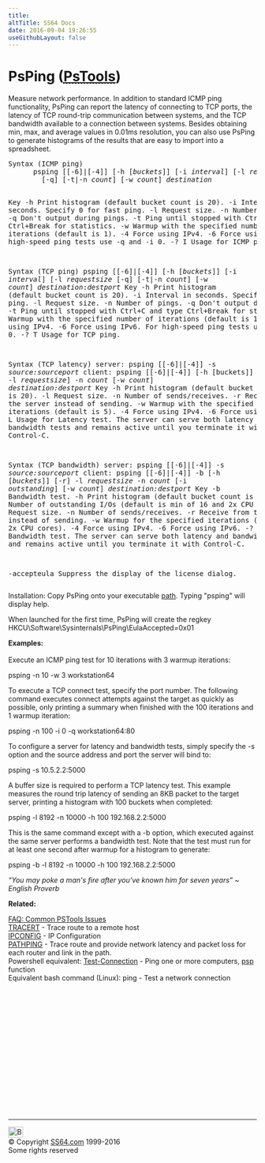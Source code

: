 ```yaml
---
title:
altTitle: SS64 Docs
date: 2016-09-04 19:26:55
useGithubLayout: false
---
```

<!-- #BeginLibraryItem "/Library/head_nt.lbi" --><!-- #EndLibraryItem --><h1>PsPing (<abbr title="Download the PsTools suite"><a href="http://technet.microsoft.com/en-us/sysinternals">PsTools</a></abbr>)</h1>
<p>Measure network performance. In addition to standard ICMP ping  functionality, PsPing can report the latency of connecting to TCP ports, the  latency of TCP round-trip communication between systems, and the TCP  bandwidth available to a connection between systems. Besides obtaining  min, max, and average values in 0.01ms resolution, you can also use PsPing to generate histograms of the results that are easy to import into a spreadsheet.</p>
<pre>Syntax (ICMP ping)
      psping [[-6]|[-4]] [-h [<i>buckets</i>]] [-i <i>interval</i>] [-l <i>requestsize</i>
        [-q] [-t|-n <i>count</i>] [-w <i>count</i>] <i>destination</i>

Key
   -h   Print histogram (default bucket count is 20).
   -i   Interval in seconds. Specify 0 for fast ping.
   -l   Request size.
   -n   Number of pings.
   -q   Don't output during pings.
   -t   Ping until stopped with Ctrl+C and type Ctrl+Break for statistics.
   -w   Warmup with the specified number of iterations (default is 1).
   -4   Force using IPv4.
   -6   Force using IPv6. For high-speed ping tests use -q and -i 0.
   -? I Usage for ICMP ping.

Syntax (TCP ping)
      psping [[-6]|[-4]] [-h [<i>buckets</i>]] [-i <i>interval</i>] [-l <i>requestsize</i>
         [-q] [-t|-n <i>count</i>] [-w <i>count</i>] <i>destination</i>:<i>destport
</i>Key
   -h   Print histogram (default bucket count is 20).
   -i   Interval in seconds. Specify 0 for fast ping.
   -l   Request size.
   -n   Number of pings.
   -q   Don't output during pings.
   -t   Ping until stopped with Ctrl+C and type Ctrl+Break for statistics.
   -w   Warmup with the specified number of iterations (default is 1).
   -4   Force using IPv4.
   -6   Force using IPv6. For high-speed ping tests use -q and -i 0.
   -? T Usage for TCP ping.

Syntax (TCP latency)
      server: psping [[-6]|[-4]] -s <i>source:sourceport</i> client: psping
         [[-6]|[-4]] [-h [buckets]] [-r] -l <i>requestsize</i>]
            -n <i>count</i> [-w <i>count</i>] <i>destination:destport</i>
Key
   -h   Print histogram (default bucket count is 20).
   -l   Request size.
   -n   Number of sends/receives.
   -r   Receive from the server instead of sending.
   -w   Warmup with the specified number of iterations (default is 5).
   -4   Force using IPv4.
   -6   Force using IPv6.
   -? L Usage for Latency test.
 The server can serve both latency and bandwidth tests and remains active until you terminate it with Control-C.

Syntax (TCP bandwidth)
      server: psping [[-6]|[-4]] -s <i>source:sourceport</i> client: psping
         [[-6]|[-4]] -b [-h [<i>buckets</i>]] [-r] -l <i>requestsize</i> -n <i>count</i> 
            [-i <i>outstanding</i>] [-w <i>count</i>] <i>destination:destport</i>
Key
   -b   Bandwidth test.
   -h   Print histogram (default bucket count is 20).
   -i   Number of outstanding I/Os (default is min of 16 and 2x CPU cores).
   -l   Request size.
   -n   Number of sends/receives.
   -r   Receive from the server instead of sending.
   -w   Warmup for the specified iterations (default is 2x CPU cores).
   -4   Force using IPv4.
   -6   Force using IPv6.
   -? B Usage for Bandwidth test.
 The server can serve both latency and bandwidth tests and remains active until you terminate it with Control-C.

   -accepteula Suppress the display of the license dialog.</pre>
<p>Installation: Copy PsPing onto your executable <a href="path.html">path</a>. Typing "psping" will display help.</p>
<p>When launched for the first time, PsPing will create the regkey <br>
<span class="code">HKCU\Software\Sysinternals\PsPing\EulaAccepted=0x01</span></p>
<p><b>Examples:</b><br><br>
Execute an ICMP ping test for 10 iterations with 3 warmup iterations:</p>
<p class="code">psping -n 10 -w 3 workstation64</p>
<p>To  execute a TCP connect test, specify the port number. The following  command executes connect attempts against the target as quickly as  possible, only printing a summary when finished with the 100 iterations  and 1 warmup iteration:</p>
<p class="code">psping -n 100 -i 0 -q workstation64:80</p>
<p>To  configure a server for latency and bandwidth tests, simply specify the  -s option and the source address and port the server will bind to:</p>
<p class="code">psping -s 10.5.2.2:5000</p>
<p>A  buffer size is required to perform a TCP latency test. This example  measures the round trip latency of sending an 8KB packet to the target  server, printing a histogram with 100 buckets when completed:</p>
<p class="code">psping -l 8192 -n 10000 -h 100 192.168.2.2:5000</p>
<p>This  is the same command except with a -b option, which executed against the  same server performs a bandwidth test. Note that the test must run for  at least one second after warmup for a histogram to generate:</p>
<p class="code">psping -b -l 8192 -n 10000 -h 100 192.168.2.2:5000</p>
<p class="quote"><i>“You may poke a man's fire after you've known him for seven years” ~ English Proverb</i></p>
<p><b>Related:</b></p>
<p><a href="http://forum.sysinternals.com/faq-common-pstools-issues_topic15920.html">FAQ: Common PSTools Issues</a><br>
<a href="tracert.html">TRACERT</a> - Trace route to a remote host<br>
<a href="ipconfig.html">IPCONFIG</a> - IP Configuration<br>
<a href="pathping.html">PATHPING</a> - Trace route and provide network latency and packet loss for each router and link in the path.<br>
Powershell equivalent: <a href="../ps/test-connection.html">Test-Connection</a> - Ping one or more computers, <a href="../ps/syntax-psping.html">psp</a> function<br>
Equivalent bash command (Linux):
ping - Test a network connection</p><!-- #BeginLibraryItem "/Library/foot_nt.lbi" --><p>
<!-- windows300 -->
<ins class="adsbygoogle" style="display:inline-block;width:300px;height:250px" data-ad-client="ca-pub-6140977852749469" data-ad-slot="7649547908"></ins>
<script>
(adsbygoogle = window.adsbygoogle || []).push({});
</script></p>
<hr>
<div id="bl" class="footer"><a href="psping.html#"><img src="../images/top.png" width="30" height="22" alt="Back to the Top"></a></div>
<div id="br" class="footer, tagline">© Copyright <a href="../index.html">SS64.com</a> 1999-2016<br>
Some rights reserved</div><!-- #EndLibraryItem -->
